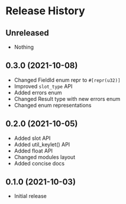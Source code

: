 # Release History

## Unreleased

* Nothing

## 0.3.0 (2021-10-08)

* Changed FieldId enum repr to `#[repr(u32)]`
* Improved `slot_type` API
* Added errors enum
* Changed Result type with new errors enum
* Changed enum representations

## 0.2.0 (2021-10-05)

* Added slot API
* Added util_keylet() API
* Added float API
* Changed modules layout
* Added concise docs

## 0.1.0 (2021-10-03)

* Initial release
